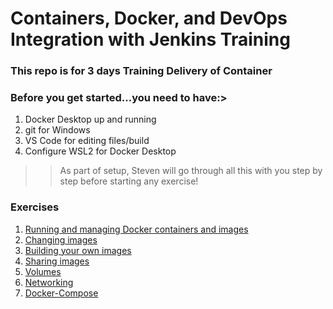 # Containers, Docker, and DevOps Integration with Jenkins Training
### This repo is for 3 days Training Delivery of Container


### Before you get started...you need to have:>

1. Docker Desktop up and running 
2. git for Windows
3. VS Code for editing files/build
4. Configure WSL2 for Docker Desktop
>> As part of setup, Steven will go through all this with you step by step before starting any exercise! 


### Exercises 

1. [Running and managing Docker containers and images](https://github.com/stv707/container_labs/blob/main/exercises/day1/1-running_containers/README.md)
2. [Changing images](https://github.com/stv707/container_labs/blob/main/exercises/day1/2-changing_images/README.md)
3. [Building your own images](https://github.com/stv707/container_labs/blob/main/exercises/day1/3-building_images/README.md)
4. [Sharing images](https://github.com/stv707/container_labs/blob/main/exercises/day1/4-sharing_images/README.md)
5. [Volumes](https://github.com/stv707/container_labs/blob/main/exercises/day1/5-volumes/README.md)
6. [Networking](https://github.com/stv707/container_labs/blob/main/exercises/day1/6-networking/README.md)
7. [Docker-Compose](https://github.com/stv707/container_labs/blob/main/exercises/day1/7-docker-compose/README.md)

